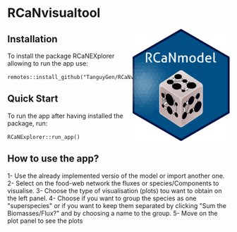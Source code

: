 # RCaNvisualtool
<img src="inst/app/www/logo_rcan.png" align="right" width="220" />

## Installation
To install the package RCaNEXplorer allowing to run the app use:
```
remotes::install_github("TanguyGen/RCaNvisualtool")
```

## Quick Start
To run the app after having installed the package, run:
```
RCaNExplorer::run_app()
```

## How to use the app?
1- Use the already implemented versio of the model or import another one.
2- Select on the food-web network the fluxes or species/Components to visualise.
3- Choose the type of visualisation (plots) tou want to obtain on the left panel.
4- Choose if you want to group the species as one "superspecies" or if you want to keep them separated by clicking "Sum the Biomasses/Flux?" and by choosing a name to the group.
5- Move on the plot panel to see the plots